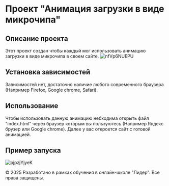 # Проект "Анимация загрузки в виде микрочипа"

## Описание проекта
Этот проект создан чтобы каждый мог использовать анимацию загрузки в виде микрочипа в своем сайте.
![nfVp6NUEPU](https://github.com/user-attachments/assets/a3ac2f4d-a4d3-422b-a5b0-8e30ff6e5478)

## Установка зависимостей
Зависимостей нет, достаточно наличие любого современного браузера (Например Firefox, Google chrome, Safari).

## Использование
Чтобы использовать данную анимацию небходима открыть файл "index.html" через браузер которым вы пользуютесь (Например Яндекс брузер или Google chrome). Далее у вас откроется сайт с готовой анимацией.

## Пример запуска
![pjpzjYjyeK](https://github.com/user-attachments/assets/c0f138c2-1429-4972-92ef-365e2ecbc4ba)

© 2025 Разработано в рамках обучения в онлайн-школе "Лидер". Все права защищены.
